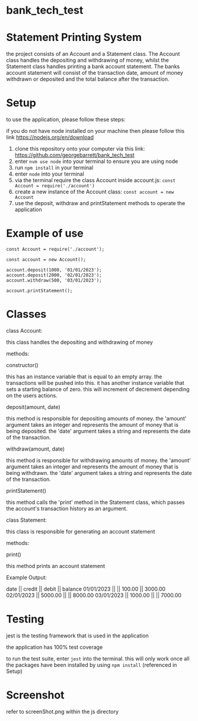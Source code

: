 # bank_tech_test

# Statement Printing System

the project consists of an Account and a Statement class. The Account class handles the depositing and withdrawing of money, whilst the Statement class handles printing a bank account statement. The banks account statement will consist of the transaction date, amount of money withdrawn or deposited and the total balance after the transaction.

# Setup

to use the application, please follow these steps:

if you do not have node installed on your machine then please follow this link https://nodejs.org/en/download

1. clone this repository onto your computer via this link: https://github.com/georgebarrett/bank_tech_test 
2. enter ```nvm use node``` into your terminal to ensure you are using node
3. run ```npm install``` in your terminal
4. enter ```node``` into your terminal 
5. via the terminal require the class Account inside account.js: ```const Account = require('./account')```
6. create a new instance of the Account class: ```const account = new Account```
7. use the deposit, withdraw and printStatement methods to operate the application

# Example of use

```
const Account = require('./account');

const account = new Account();

account.deposit(1000, '01/01/2023');
account.deposit(2000, '02/01/2023'); 
account.withdraw(500, '03/01/2023');

account.printStatement();
```

# Classes

class Account:

this class handles the depositing and withdrawing of money

methods:

constructor()

this has an instance variable that is equal to an empty array. the transactions will be pushed into this.
it has another instance variable that sets a starting balance of zero. this will increment of decrement depending on the users actions.

deposit(amount, date)

this method is responsible for depositing amounts of money. the 'amount' argument takes an integer and represents the amount of money that is being deposited. the 'date' argument takes a string and represents the date of the transaction.

withdraw(amount, date)

this method is responsible for withdrawing amounts of money. the 'amount' argument takes an integer and represents the amount of money that is being withdrawn. the 'date' argument takes a string and represents the date of the transaction.

printStatement()

this method calls the 'print' method in the Statement class, which passes the account's transaction history as an argument.


class Statement: 

this class is responsible for generating an account statement

methods:

print()

this method prints an account statement

Example Output:

date || credit || debit || balance
01/01/2023 || || 100.00 || 3000.00
02/01/2023 || 5000.00 || || 8000.00
03/01/2023 || 1000.00 || || 7000.00

# Testing

jest is the testing framework that is used in the application

the application has 100% test coverage

to run the test suite, enter ```jest``` into the terminal. this will only work once all the packages have been installed by using ```npm install``` (referenced in Setup)

# Screenshot

refer to screenShot.png within the js directory
